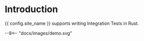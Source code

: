 # Introduction
{{ config.site_name }} supports writing Integration Tests in Rust.

<div>
--8<-- "docs/images/demo.svg"
</div>
